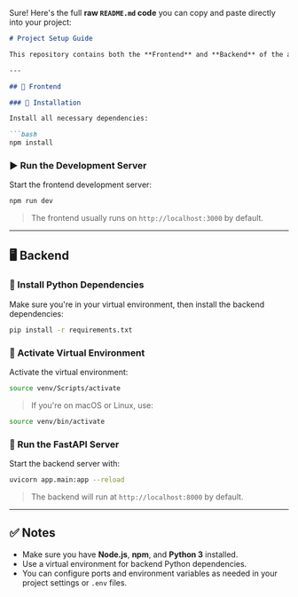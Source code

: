 Sure! Here's the full **raw `README.md` code** you can copy and paste directly into your project:

````markdown
# Project Setup Guide

This repository contains both the **Frontend** and **Backend** of the application.

---

## 📁 Frontend

### 🔧 Installation

Install all necessary dependencies:

```bash
npm install
````

### ▶️ Run the Development Server

Start the frontend development server:

```bash
npm run dev
```

> The frontend usually runs on `http://localhost:3000` by default.

---

## 🖥️ Backend

### 🔧 Install Python Dependencies

Make sure you're in your virtual environment, then install the backend dependencies:

```bash
pip install -r requirements.txt
```

### 🧪 Activate Virtual Environment

Activate the virtual environment:

```bash
source venv/Scripts/activate
```

> If you're on macOS or Linux, use:

```bash
source venv/bin/activate
```

### 🚀 Run the FastAPI Server

Start the backend server with:

```bash
uvicorn app.main:app --reload
```

> The backend will run at `http://localhost:8000` by default.

---

## ✅ Notes

* Make sure you have **Node.js**, **npm**, and **Python 3** installed.
* Use a virtual environment for backend Python dependencies.
* You can configure ports and environment variables as needed in your project settings or `.env` files.
